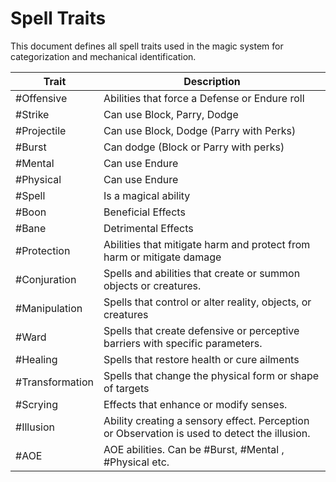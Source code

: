 # Spell Traits

This document defines all spell traits used in the magic system for categorization and mechanical identification.

| Trait           | Description                                                                                  |
| --------------- | -------------------------------------------------------------------------------------------- |
| #Offensive      | Abilities that force a Defense or Endure roll                                                |
| #Strike         | Can use Block, Parry, Dodge                                                                  |
| #Projectile     | Can use Block, Dodge (Parry with Perks)                                                      |
| #Burst          | Can dodge (Block or Parry with perks)                                                        |
| #Mental         | Can use Endure                                                                               |
| #Physical       | Can use Endure                                                                               |
| #Spell          | Is a magical ability                                                                         |
| #Boon           | Beneficial Effects                                                                           |
| #Bane           | Detrimental Effects                                                                          |
| #Protection     | Abilities that mitigate harm and protect from harm or mitigate damage                        |
| #Conjuration    | Spells and abilities that create or summon objects or creatures.                             |
| #Manipulation   | Spells that control or alter reality, objects, or creatures                                  |
| #Ward           | Spells that create defensive or perceptive barriers with specific parameters.                |
| #Healing        | Spells that restore health or cure ailments                                                  |
| #Transformation | Spells that change the physical form or shape of targets                                     |
| #Scrying        | Effects that enhance or modify senses.                                                       |
| #Illusion       | Ability creating a sensory effect. Perception or Observation is used to detect the illusion. |
| #AOE            | AOE abilities. Can be #Burst, #Mental , #Physical etc.                                       |
